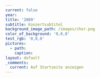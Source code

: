 ```yaml
---
current: false
year:
title: '2009'
subtitle: Konzertsubtitel
background_image_path: /images/chor.png
color_of_background: '0,0,0'
test_rgb: '0,0,0'
pictures:
  - path:
    caption:
layout: default
_comments:
  current: Auf Startseite anzeigen
---
```

